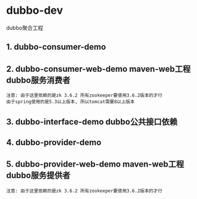 # dubbo-dev 
dubbo聚合工程

## 1. dubbo-consumer-demo
## 2. dubbo-consumer-web-demo maven-web工程 dubbo服务消费者
    注意: 由于这里依赖的是zk 3.6.2 所有zookeeper要使用3.6.2版本的才行
    由于spring使用的是5.3以上版本, 所以tomcat需要8以上版本
## 3. dubbo-interface-demo dubbo公共接口依赖
## 4. dubbo-provider-demo
## 5. dubbo-provider-web-demo maven-web工程 dubbo服务提供者
    注意: 由于这里依赖的是zk 3.6.2 所有zookeeper要使用3.6.2版本的才行

